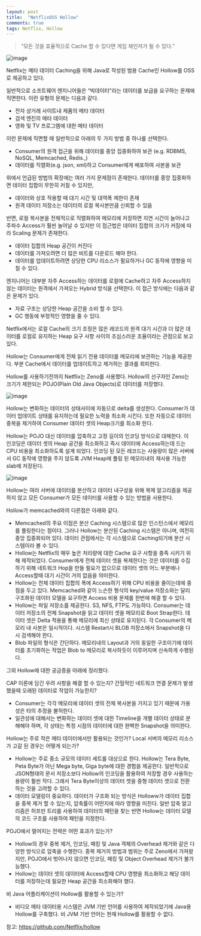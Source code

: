 ```yaml
---
layout: post
title:  "NetflixOSS Hollow"
comments: true
tags: Netflix, Hollow
---
```

> “모든 것을 효율적으로 Cache 할 수 있다면 게임 체인저가 될 수 있다.”

![image](https://user-images.githubusercontent.com/111643/116034964-1fe45280-a69f-11eb-9a07-fd05581206a0.png)

Netflix는 메타 데이터 Caching을 위해 Java로 작성된 범용 Cache인 Hollow를 OSS로 제공하고 있다.

일반적으로 소프트웨어 엔지니어들은 “빅데이터"라는 데이터를 보급을 요구하는 문제에 직면한다. 이런 유형의 문제는 다음과 같다.
* 전자 상거래 사이트내 제품의 메타 데이터
* 검색 엔진의 메타 데이터
* 영화 및 TV 프로그램에 대한 메타 데이터

이런 문제에 직면할 때 일반적으로 아래의 두 가지 방법 중 하나를 선택한다.
* Consumer의 원격 접근을 위해 데이터를 중앙 집중화하여 보관 (e.g. RDBMS, NoSQL, Memcached, Redis.,)
* 데이터를 직렬화(e.g. json, xml)하고 Consumer에게 배포하여 사본을 보관

위에서 언급된 방법의 확장에는 여러 가지 문제점이 존재한다. 데이터를 중앙 집중화하면 데이터 집합이 무한히 커질 수 있지만,
* 데이터와 상호 작용할 때 대기 시간 및 대역폭 제한이 존재
* 원격 데이터 저장소는 데이터의 로컬 복사본만큼 신뢰할 수 있음

반면, 로컬 복사본을 전체적으로 직렬화하여 메모리에 저장하면 지연 시간이 늘어나고 주파수 Access가 훨씬 늘어날 수 있지만 이 접근법은 데이터 집합의 크기가 커짐에 따라 Scaling 문제가 존재한다.
* 데이터 집합의 Heap 공간이 커진다
* 데이터를 가져오려면 더 많은 비트를 다운로드 해야 한다.
* 데이터를 업데이트하려면 상당한 CPU 리소스가 필요하거나 GC 동작에 영향을 미칠 수 있다.

엔지니어는 대부분 자주 Access하는 데이터를 로컬에 Cache하고 자주 Access하지 않는 데이터는 원격에서 가져오는 Hybrid 방식을 선택한다. 이 접근 방식에는 다음과 같은 문제가 있다.
* 자료 구조는 상당한 Heap 공간을 소비 할 수 있다.
* GC 행동에 부정적인 영향을 줄 수 있다.

Netflix에서는 로컬 Cache의 크기 조정은 많은 레코드의 원격 대기 시간과 더 많은 데이터를 로컬로 유지하는 Heap 요구 사항 사이의 조심스러운 조율이라는 관점으로 보고 있다.

Hollow는 Consumer에게 전체 읽기 전용 데이터를 메모리에 보관하는 기능을 제공한다. 부분 Cache에서 데이터를 업데이트하고 제거하는 결과를 회피한다.

Hollow를 사용하기전까지 Netflix는 Zeno를 사용했다. Hollow의 선구자인 Zeno는 크기가 제한되는 POJO(Plain Old Java Objects)로 데이터를 저장했다.

![image](https://user-images.githubusercontent.com/111643/116035060-4f935a80-a69f-11eb-9a36-af0722a69bb6.png)

Hollow는 변화하는 데이터의 상태사이에 자동으로 delta를 생성한다. Consumer가 데이터 업데이트 상태를 유지하는데 필요한 노력을 최소화 시킨다. 또한 자동으로 데이터 중복을 제거하여 Consumer 데이터 셋의 Heap크기를 최소화 한다.

Hollow는 POJO 대신 데이터를 압축하고 고정 길이의 인코딩 방식으로 대체한다. 이 인코딩은 데이터 셋의 Heap 공간을 최소화하고 즉시 데이터에 Access하는데 드는 CPU 비용을 최소화하도록 설계 되었다. 인코딩 된 모든 레코드는 사용량이 많은 서버에서 GC 동작에 영향을 주지 않도록 JVM Heap에 풀링 된 메모리내의 재사용 가능한 slab에 저장된다.

![image](https://user-images.githubusercontent.com/111643/116035078-5752ff00-a69f-11eb-8760-83e11a6087b6.png)

Hollow는 여러 서버에 데이터를 분산하고 데이터 내구성을 위해 복제 알고리즘을 제공하지 않고 모든 Consumer가 모든 데이터를 사용할 수 있는 방법을 사용한다.

Hollow가 memcached와의 다른점은 아래와 같다.
* Memcached의 주요 이점은 분산 Caching 시스템으로 많은 인스턴스에서 메모리를 풀링한다는 점이다. 그러나 Hollow는 분산된 Caching 시스템은 아니며, 여전히 중앙 집중화되어 있다. 데이터 관점에서는 각 시스템으로 Caching되기에 분산 시스템이라 볼 수 있다.
* Hollow는 Netflix의 매우 높은 처리량에 대한 Cache 요구 사항을 충족 시키기 위해 제작되었다. Consumer에게 전체 데이터 셋을 복제한다는 것은 데이터를 수집하기 위해 네트워크 Hop을 만들 필요가 없으므로 데이터 셋의 어느 부분에나 Access할때 대기 시간이 거의 없음을 의미한다.
* Hollow는 전체 데이터 집합의 폭에 Access하기 위해 CPU 비용을 줄이는데에 중점을 두고 있다. Memcached와 같이 느슨한 형식의 key/value 저장소와는 달리 구조화된 데이터 모델을 요구하면 Access 비용 문제를 한번에 해결 할 수 있다.
* Hollow는 파일 저장소를 제공한다. S3, NFS, FTP도 가능하다. Consumer는 데이터 저장소의 전체 Snapshot을 읽고 데이터 셋을 메모리로 Boot Strap한다. 데이터 셋은 Delta 적용을 통해 메모리에 최신 상태로 유지된다. 각 Consumer의 메모리 내 사본은 일시적이다. 시스템 Restart시 BLOB 저장소에서 Snapshot을 다시 검색해야 한다.
* Blob 파일의 형식은 간단하다. 메모리내의 Layout과 거의 동일한 구조이기에 데이터를 초기화하는 작업은 Blob to 메모리로 복사하듯이 이루어지며 신속하게 수행된다.

그외 Hollow에 대한 궁금증을 아래에 정리했다.

CAP 이론에 담긴 우려 사항을 해결 할 수 있는지? 간헐적인 네트워크 연결 문제가 발생했을때 오래된 데이터로 작업이 가능한지?
* Consumer는 각각 메모리에 데이터 셋의 전체 복사본을 가지고 있기 때문에 가용성은 타의 추정을 불허한다.
* 일관성에 대해서는 변화하는 데이터 셋에 대한 Timeline을 개별 데이터 상태로 분해해야 하며, 각 상태는 특정 시점의 데이터에 대한 완벽한 Snapshot을 의미한다.

Hollow는 주로 작은 메타 데이터에서만 활용되는 것인가? Local 서버의 메모리 리소스가 고갈 된 경우는 어떻게 되는가?
* Hollow는 주로 중소 규모의 데이터 세트를 대상으로 한다. Hollow는 Tera Byte, Peta Byte가 아닌 Mega byte, Giga byte에 대한 경험을 제공한다. 일반적으로 JSON형태의 문서 저장소보다 Hollow의 인코딩을 활용하여 저장할 경우 사용하는 용량이 훨씬 작다. 그래서 Tera Byte이상의 데이터 셋을 중형 데이터 셋으로 전환 하는 것을 고려할 수 있다.
* 데이터 모델링이 중요하다. 데이터가 구조화 되는 방식은 Holloww가 데이터 집합을 중복 제거 할 수 있는지, 압축률이 어떤지에 따라 영향을 미친다. 일반 압축 알고리즘은 허프만 트리를 사용하여 데이터의 패턴을 찾는 반면 Hollow는 데이터 모델의 코드 구조를 사용하여 패턴을 지정한다.

POJO에서 멀어지는 전략은 어떤 효과가 있는가?
* Hollow의 경우 중복 제거, 인코딩, 패킹 및 Java 객체의 Overhead 제거와 같은 다양한 방식으로 압축을 수행한다. 중복 제거의 방법과 범위는 주로 Zeno에서 가져왔지만, POJO에서 벗어나지 않으면 인코딩, 패킹 및 Object Overhead 제거가 불가능했다.
* Hollow는 데이터 셋의 데이터에 Access할때 CPU 영향을 최소화하고 해당 데이터를 저장하는데 필요한 Heap 공간을 최소화해야 했다.

비 Java 어플리케이션이 Hollow를 활용할 수 있는가?
* 비디오 메타 데이터용 시스템은 JVM 기반 언어를 사용하여 제작되었기에 Java용 Hollow를 구축했다. 비 JVM 기반 언어는 현재 Hollow를 활용할 수 없다.

참고: https://github.com/Netflix/hollow
